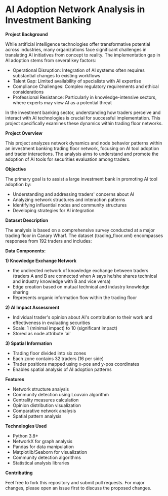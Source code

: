 # AI Adoption Network Analysis in Investment Banking

**Project Background**

While artificial intelligence technologies offer transformative potential across industries, many organizations face significant challenges in translating AI initiatives from concept to reality. The implementation gap in AI adoption stems from several key factors:

- Operational Disruption: Integration of AI systems often requires substantial changes to existing workflows
- Talent Gap: Limited availability of specialists with AI expertise
- Compliance Challenges: Complex regulatory requirements and ethical considerations
- Professional Resistance: Particularly in knowledge-intensive sectors, where experts may view AI as a potential threat

In the investment banking sector, understanding how traders perceive and interact with AI technologies is crucial for successful implementation. This project specifically examines these dynamics within trading floor networks.

**Project Overview**

This project analyzes network dynamics and node behavior patterns within an investment banking trading floor network, focusing on AI tool adoption and trader interactions. The analysis aims to understand and promote the adoption of AI tools for securities evaluation among traders.

**Objective**

The primary goal is to assist a large investment bank in promoting AI tool adoption by:

- Understanding and addressing traders' concerns about AI
- Analyzing network structures and interaction patterns
- Identifying influential nodes and community structures
- Developing strategies for AI integration

**Dataset Description**

The analysis is based on a comprehensive survey conducted at a major trading floor in Canary Wharf. The dataset (trading_floor.xml) encompasses responses from 192 traders and includes:

**Data Components:**

**1) Knowledge Exchange Network**

- the undirected network of knowledge exchange between traders (traders A and B are connected when A says he/she shares technical and industry knowledge with B and vice versa)
- Edge creation based on mutual technical and industry knowledge sharing
- Represents organic information flow within the trading floor


**2) AI Impact Assessment**

- Individual trader's opinion about AI's contribution to their work and effectiveness in evaluating securities
- Scale: 1 (minimal impact) to 10 (significant impact)
- Stored as node attribute 'ai'


**3) Spatial Information**

- Trading floor divided into six zones
- Each zone contains 32 traders (16 per side)
- Trader positions mapped using x-pos and y-pos coordinates
- Enables spatial analysis of AI adoption patterns

**Features**

- Network structure analysis
- Community detection using Louvain algorithm
- Centrality measures calculation
- Opinion distribution visualization
- Comparative network analysis
- Spatial pattern analysis

**Technologies Used**

- Python 3.8+
- NetworkX for graph analysis
- Pandas for data manipulation
- Matplotlib/Seaborn for visualization
- Community detection algorithms
- Statistical analysis libraries

**Contributing**

Feel free to fork this repository and submit pull requests. For major changes, please open an issue first to discuss the proposed changes.
